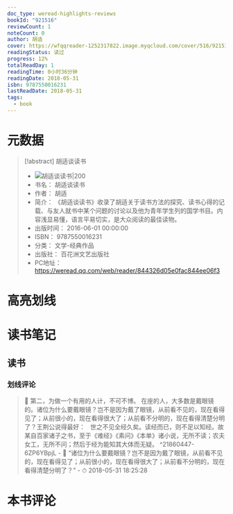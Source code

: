 ```yaml
---
doc_type: weread-highlights-reviews
bookId: "921516"
reviewCount: 1
noteCount: 0
author: 胡适
cover: https://wfqqreader-1252317822.image.myqcloud.com/cover/516/921516/t7_921516.jpg
readingStatus: 读过
progress: 12%
totalReadDay: 1
readingTime: 0小时36分钟
readingDate: 2018-05-31
isbn: 9787550016231
lastReadDate: 2018-05-31
tags:
  - book
---
```

# 元数据
> [!abstract] 胡适谈读书
> - ![ 胡适谈读书|200](https://wfqqreader-1252317822.image.myqcloud.com/cover/516/921516/t7_921516.jpg)
> - 书名： 胡适谈读书
> - 作者： 胡适
> - 简介： 《胡适谈读书》收录了胡适关于读书方法的探究、读书心得的记载、与友人就书中某个问题的讨论以及他为青年学生列的国学书目。内容浅显易懂，语言平易切实，是大众阅读的最佳读物。
> - 出版时间： 2016-06-01 00:00:00
> - ISBN： 9787550016231
> - 分类： 文学-经典作品
> - 出版社： 百花洲文艺出版社
> - PC地址：https://weread.qq.com/web/reader/844326d05e0fac844ee06f3

# 高亮划线

# 读书笔记

## 读书

### 划线评论
> 📌 第二，为做一个有用的人计，不可不博。
在座的人，大多数是戴眼镜的。诸位为什么要戴眼镜？岂不是因为戴了眼镜，从前看不见的，现在看得见了；从前很小的，现在看得很大了；从前看不分明的，现在看得清楚分明了？王荆公说得最好：
 
世之不见全经久矣。读经而已，则不足以知经。故某自百家诸子之书，至于《难经》《素问》《本单》诸小说，无所不读；农夫女工，无所不问；然后于经为能知其大体而无疑。  ^21860447-6ZP6YBpjL
    - 💭 “诸位为什么要戴眼镜？岂不是因为戴了眼镜，从前看不见的，现在看得见了；从前很小的，现在看得很大了；从前看不分明的，现在看得清楚分明了？”
    - ⏱ 2018-05-31 18:25:28
   
# 本书评论

